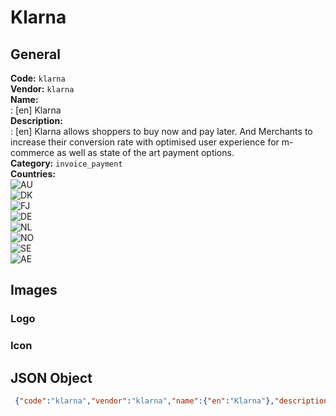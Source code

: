 # Klarna 
## General 
**Code:** `klarna`  
**Vendor:** `klarna`  
**Name:**  
:	[en] Klarna  
**Description:**  
: [en] Klarna allows shoppers to buy now and pay later. And Merchants to increase their conversion rate with optimised user experience for m-commerce as well as state of the art payment options.  
**Category:** `invoice_payment`  
**Countries:**  
![AU](https://cdnjs.cloudflare.com/ajax/libs/flag-icon-css/3.3.0/flags/4x3/AU.svg#w24)  
![DK](https://cdnjs.cloudflare.com/ajax/libs/flag-icon-css/3.3.0/flags/4x3/DK.svg#w24)  
![FJ](https://cdnjs.cloudflare.com/ajax/libs/flag-icon-css/3.3.0/flags/4x3/FJ.svg#w24)  
![DE](https://cdnjs.cloudflare.com/ajax/libs/flag-icon-css/3.3.0/flags/4x3/DE.svg#w24)  
![NL](https://cdnjs.cloudflare.com/ajax/libs/flag-icon-css/3.3.0/flags/4x3/NL.svg#w24)  
![NO](https://cdnjs.cloudflare.com/ajax/libs/flag-icon-css/3.3.0/flags/4x3/NO.svg#w24)  
![SE](https://cdnjs.cloudflare.com/ajax/libs/flag-icon-css/3.3.0/flags/4x3/SE.svg#w24)  
![AE](https://cdnjs.cloudflare.com/ajax/libs/flag-icon-css/3.3.0/flags/4x3/AE.svg#w24)  
 
## Images 
### Logo 
### Icon 
## JSON Object 
```json
 {"code":"klarna","vendor":"klarna","name":{"en":"Klarna"},"description":{"en":"Klarna allows shoppers to buy now and pay later. And Merchants to increase their conversion rate with optimised user experience for m-commerce as well as state of the art payment options."},"countries":["AU","DK","FJ","DE","NL","NO","SE","AE"],"category":"invoice_payment"}```  
